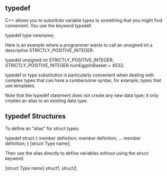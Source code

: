 ## typedef

C++ allows you to substitute variable types to something that you might find convenient.
You use the keyword typedef:

typedef type newname;

Here is an example where a programmer wants to call an unsigned int a descriptive STRICTLY_POSITIVE_INTEGER.

typedef unsigned int STRICTLY_POSITIVE_INTEGER;
STRICTLY_POSITIVE_INTEGER numEggsInBasket = 4532;

typedef or type substitution is particularly convenient when dealing with complex types that can have a cumbersome syntax, for example, types that use templates.


Note that the typedef statement does not create any new data type; it only creates an alias to an existing data type.







## typedef Structures

To define an "alias" for struct types:

typedef struct {
  member definition;
  member definition;
  ...
  member definition;
} [struct Type name];

Then use the alias directly to define variables without using the struct keyword:

[struct Type name] struct1, struct2;
